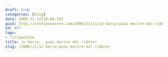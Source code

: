 ```yaml
---
draft: true
categories: [blog]
date: 2006-11-11T18:04:35Z
guid: http://stefanocecere.com/2006/11/11/in-barca-puoi-morire-dal-ridere/
id: 457
tags:
- ricreazione
title: in barca.. puoi morire dal ridere!
slug: /2006/11/in-barca-puoi-morire-dal-ridere/
---
```


<div>
</div>